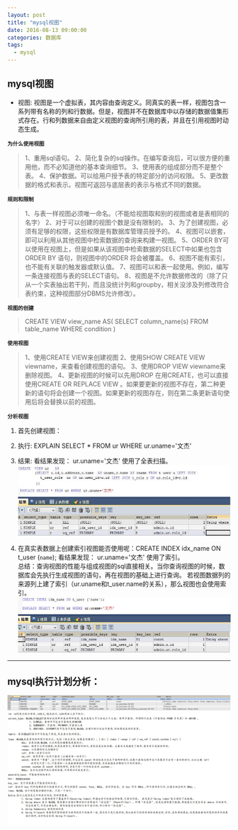```yaml
---
layout: post
title: "mysql视图"
date: 2016-08-13 09:00:00
categories: 数据库
tags:
  - mysql
---
```

 
## mysql视图

- 视图: 视图是一个虚拟表，其内容由查询定义。同真实的表一样，视图包含一系列带有名称的列和行数据。但是，视图并不在数据库中以存储的数据值集形式存在。行和列数据来自由定义视图的查询所引用的表，并且在引用视图时动态生成。

**`为什么使用视图`**
> 1、重用sql语句。
> 2、简化复杂的sql操作。在编写查询后，可以很方便的重用他，而不必知道他的基本查询细节。
> 3、使用表的组成部分而不是整个表。
> 4、保护数据。可以给用户授予表的特定部分的访问权限。
> 5、更改数据的格式和表示。视图可返回与底层表的表示与格式不同的数据。

**`规则和限制`**
> 1、与表一样视图必须唯一命名。（不能给视图取和别的视图或者是表相同的名字）
> 2、对于可以创建的视图个数是没有限制的。
> 3、为了创建视图，必须有足够的权限，这些权限是有数据库管理员授予的。
> 4、视图可以嵌套，即可以利用从其他视图中检索数据的查询来构建一视图。
> 5、ORDER BY可以使用在视图上，但是如果从该视图中检索数据的SELECT中如果也包含ORDER BY 语句，则视图中的ORDER 将会被覆盖。
> 6、视图不能有索引，也不能有关联的触发器或默认值。
> 7、视图可以和表一起使用。例如，编写一条连接视图与表的SELECT语句。
> 8、视图是不允许数据修改的（除了只从一个实表抽出若干列，而且没统计列和groupby，相关没涉及列修改符合表约束，这种视图部分DBMS允许修改）。

**`视图的创建`**
> CREATE VIEW view_name AS(
> SELECT column_name(s)
> FROM table_name
> WHERE condition
)

**`使用视图`**
> 1、使用CREATE VIEW来创建视图
> 2、使用SHOW CREATE VIEW viewname，来查看创建视图的语句。
> 3、使用DROP VIEW viewname来删除视图。
> 4、更新视图的时候可以先用DROP 在用CREATE，也可以直接使用CREATE OR REPLACE VIEW
> 。如果要更新的视图不存在，第二种更新的语句将会创建一个视图。如果更新的视图存在，则在第二条更新语句使用后将会替换以前的视图。


**`分析视图`**

1. 首先创建视图：
2. 执行: EXPLAIN SELECT * FROM ur WHERE ur.uname='文杰'
3. 结果: 看结果发现： ur.uname='文杰' 使用了全表扫描。
   ![](../images/mysql/result1.jpg)

3. 在真实表数据上创建索引视图能否使用呢：CREATE INDEX idx_name ON t_user (`name`);
   看结果发现： ur.uname='文杰' 使用了索引。<br>
   总结：查询视图的性能与组成视图的sql直接相关。当你查询视图的时候，数据库会先执行生成视图的语句，再在视图的基础上进行查询。
   若视图数据列的来源列上建了索引（ur.uname和t_user.name的关系），那么视图也会使用索引。
   ![](../images/mysql/result2.jpg)

----------

## mysql执行计划分析：

![](../images/mysql/idx_.jpg)

